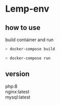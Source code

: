 # Lemp-env

## how to use

build container and run

```bash
> docker-compose build
```

```bash
> docker-compose run
```

## version

php:8  
nginx:latest  
mysql:latest
